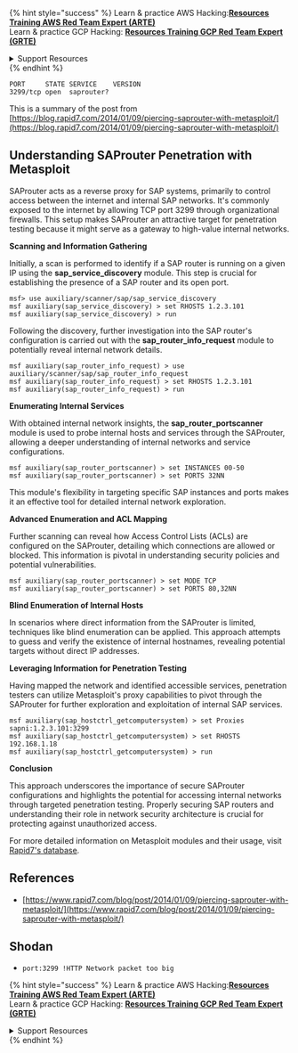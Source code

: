 

{% hint style="success" %}
Learn & practice AWS Hacking:<img src="/.gitbook/assets/arte.png" alt="" data-size="line">[**Resources Training AWS Red Team Expert (ARTE)**](https://training.khulnasoft.com/courses/arte)<img src="/.gitbook/assets/arte.png" alt="" data-size="line">\
Learn & practice GCP Hacking: <img src="/.gitbook/assets/grte.png" alt="" data-size="line">[**Resources Training GCP Red Team Expert (GRTE)**<img src="/.gitbook/assets/grte.png" alt="" data-size="line">](https://training.khulnasoft.com/courses/grte)

<details>

<summary>Support Resources</summary>

* Check the [**subscription plans**](https://patreon.com/khulnasoft)!
* **Join the** 💬 [**Discord group**](https://discord.gg/hRep4RUj7f) or the [**telegram group**](https://t.me/peass) or **follow** us on **Twitter** 🐦 [**@resources\_live**](https://twitter.com/khulnasoft\_live)**.**
* **Share hacking tricks by submitting PRs to the** [**Resources**](https://github.com/khulnasoft/resources) and [**Resources Cloud**](https://github.com/khulnasoft/resources-cloud) github repos.

</details>
{% endhint %}

```text
PORT     STATE SERVICE    VERSION
3299/tcp open  saprouter?
```

This is a summary of the post from [https://blog.rapid7.com/2014/01/09/piercing-saprouter-with-metasploit/](https://blog.rapid7.com/2014/01/09/piercing-saprouter-with-metasploit/)


## Understanding SAProuter Penetration with Metasploit

SAProuter acts as a reverse proxy for SAP systems, primarily to control access between the internet and internal SAP networks. It's commonly exposed to the internet by allowing TCP port 3299 through organizational firewalls. This setup makes SAProuter an attractive target for penetration testing because it might serve as a gateway to high-value internal networks.

**Scanning and Information Gathering**

Initially, a scan is performed to identify if a SAP router is running on a given IP using the **sap_service_discovery** module. This step is crucial for establishing the presence of a SAP router and its open port.

```text
msf> use auxiliary/scanner/sap/sap_service_discovery
msf auxiliary(sap_service_discovery) > set RHOSTS 1.2.3.101
msf auxiliary(sap_service_discovery) > run
```

Following the discovery, further investigation into the SAP router's configuration is carried out with the **sap_router_info_request** module to potentially reveal internal network details.

```text
msf auxiliary(sap_router_info_request) > use auxiliary/scanner/sap/sap_router_info_request 
msf auxiliary(sap_router_info_request) > set RHOSTS 1.2.3.101
msf auxiliary(sap_router_info_request) > run
```

**Enumerating Internal Services**

With obtained internal network insights, the **sap_router_portscanner** module is used to probe internal hosts and services through the SAProuter, allowing a deeper understanding of internal networks and service configurations.

```text
msf auxiliary(sap_router_portscanner) > set INSTANCES 00-50
msf auxiliary(sap_router_portscanner) > set PORTS 32NN
```

This module's flexibility in targeting specific SAP instances and ports makes it an effective tool for detailed internal network exploration.

**Advanced Enumeration and ACL Mapping**

Further scanning can reveal how Access Control Lists (ACLs) are configured on the SAProuter, detailing which connections are allowed or blocked. This information is pivotal in understanding security policies and potential vulnerabilities.

```text
msf auxiliary(sap_router_portscanner) > set MODE TCP 
msf auxiliary(sap_router_portscanner) > set PORTS 80,32NN
```

**Blind Enumeration of Internal Hosts**

In scenarios where direct information from the SAProuter is limited, techniques like blind enumeration can be applied. This approach attempts to guess and verify the existence of internal hostnames, revealing potential targets without direct IP addresses.

**Leveraging Information for Penetration Testing**

Having mapped the network and identified accessible services, penetration testers can utilize Metasploit's proxy capabilities to pivot through the SAProuter for further exploration and exploitation of internal SAP services.

```text
msf auxiliary(sap_hostctrl_getcomputersystem) > set Proxies sapni:1.2.3.101:3299
msf auxiliary(sap_hostctrl_getcomputersystem) > set RHOSTS 192.168.1.18
msf auxiliary(sap_hostctrl_getcomputersystem) > run
```

**Conclusion**

This approach underscores the importance of secure SAProuter configurations and highlights the potential for accessing internal networks through targeted penetration testing. Properly securing SAP routers and understanding their role in network security architecture is crucial for protecting against unauthorized access.

For more detailed information on Metasploit modules and their usage, visit [Rapid7's database](http://www.rapid7.com/db).


## **References**

* [https://www.rapid7.com/blog/post/2014/01/09/piercing-saprouter-with-metasploit/](https://www.rapid7.com/blog/post/2014/01/09/piercing-saprouter-with-metasploit/)

## Shodan

* `port:3299 !HTTP Network packet too big`



{% hint style="success" %}
Learn & practice AWS Hacking:<img src="/.gitbook/assets/arte.png" alt="" data-size="line">[**Resources Training AWS Red Team Expert (ARTE)**](https://training.khulnasoft.com/courses/arte)<img src="/.gitbook/assets/arte.png" alt="" data-size="line">\
Learn & practice GCP Hacking: <img src="/.gitbook/assets/grte.png" alt="" data-size="line">[**Resources Training GCP Red Team Expert (GRTE)**<img src="/.gitbook/assets/grte.png" alt="" data-size="line">](https://training.khulnasoft.com/courses/grte)

<details>

<summary>Support Resources</summary>

* Check the [**subscription plans**](https://patreon.com/khulnasoft)!
* **Join the** 💬 [**Discord group**](https://discord.gg/hRep4RUj7f) or the [**telegram group**](https://t.me/peass) or **follow** us on **Twitter** 🐦 [**@resources\_live**](https://twitter.com/khulnasoft\_live)**.**
* **Share hacking tricks by submitting PRs to the** [**Resources**](https://github.com/khulnasoft/resources) and [**Resources Cloud**](https://github.com/khulnasoft/resources-cloud) github repos.

</details>
{% endhint %}



